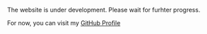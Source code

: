 The website is under development. Please wait for furhter progress.


For now, you can visit my [GitHub Profile](https://github.com/iAmK1ruu)
